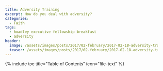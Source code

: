 ```yaml
---
title: Adversity Training
excerpt: How do you deal with adversity?
categories:
  - Faith
tags:
  - hoadley executive fellowship breakfast
  - adversity
header:
  image: /assets/images/posts/2017/02-february/2017-02-18-adversity-training/cover-adversity-training.jpg
  teaser: /assets/images/posts/2017/02-february/2017-02-18-adversity-training/cover-adversity-training.jpg
---
```


{% include toc title="Table of Contents" icon="file-text" %}
